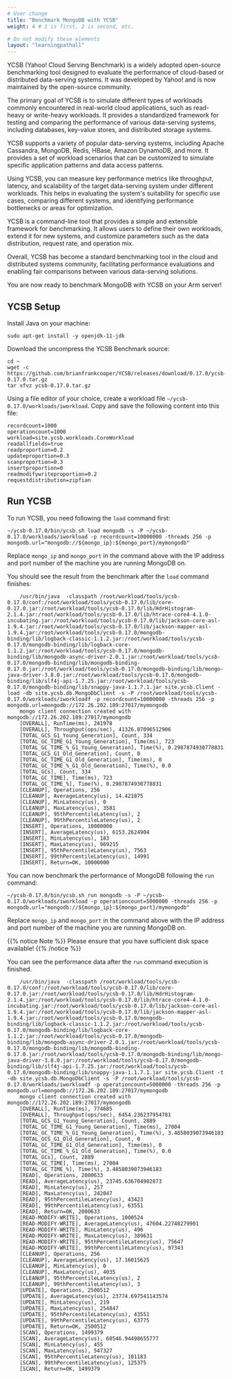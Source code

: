 ```yaml
---
# User change
title: "Benchmark MongoDB with YCSB"
weight: 4 # 1 is first, 2 is second, etc.

# Do not modify these elements
layout: "learningpathall"
---
```


YCSB (Yahoo! Cloud Serving Benchmark) is a widely adopted open-source benchmarking tool designed to evaluate the performance of cloud-based or distributed data-serving systems. It was developed by Yahoo! and is now maintained by the open-source community.

The primary goal of YCSB is to simulate different types of workloads commonly encountered in real-world cloud applications, such as read-heavy or write-heavy workloads. It provides a standardized framework for testing and comparing the performance of various data-serving systems, including databases, key-value stores, and distributed storage systems.

YCSB supports a variety of popular data-serving systems, including Apache Cassandra, MongoDB, Redis, HBase, Amazon DynamoDB, and more. It provides a set of workload scenarios that can be customized to simulate specific application patterns and data access patterns.

Using YCSB, you can measure key performance metrics like throughput, latency, and scalability of the target data-serving system under different workloads. This helps in evaluating the system's suitability for specific use cases, comparing different systems, and identifying performance bottlenecks or areas for optimization.

YCSB is a command-line tool that provides a simple and extensible framework for benchmarking. It allows users to define their own workloads, extend it for new systems, and customize parameters such as the data distribution, request rate, and operation mix.

Overall, YCSB has become a standard benchmarking tool in the cloud and distributed systems community, facilitating performance evaluations and enabling fair comparisons between various data-serving solutions.

You are now ready to benchmark MongoDB with YCSB on your Arm server!

## YCSB Setup
Install Java on your machine:

```console
sudo apt-get install -y openjdk-11-jdk
```
Download the uncompress the YCSB Benchmark source:

```console
cd ~
wget -c https://github.com/brianfrankcooper/YCSB/releases/download/0.17.0/ycsb-0.17.0.tar.gz
tar xfvz ycsb-0.17.0.tar.gz
```

Using a file editor of your choice, create a workload file `~/ycsb-0.17.0/workloads/iworkload`. Copy and save the following content into this file:

```
recordcount=1000
operationcount=1000
workload=site.ycsb.workloads.CoreWorkload
readallfields=true
readproportion=0.2
updateproportion=0.3
scanproportion=0.3
insertproportion=0
readmodifywriteproportion=0.2
requestdistribution=zipfian

```

## Run YCSB 
To run YCSB, you need following the `load` command first: 
```console
~/ycsb-0.17.0/bin/ycsb.sh load mongodb -s -P ~/ycsb-0.17.0/workloads/iworkload -p recordcount=10000000 -threads 256 -p mongodb.url="mongodb://${mongo_ip}:${mongo_port}/mymongodb"
 ```

Replace `mongo_ip` and `mongo_port` in the command above with the IP address and port number of the machine you are running MongoDB on.

You should see the result from the benchmark after the `load` command finishes:
```output
    /usr/bin/java  -classpath /root/workload/tools/ycsb-0.17.0/conf:/root/workload/tools/ycsb-0.17.0/lib/core-0.17.0.jar:/root/workload/tools/ycsb-0.17.0/lib/HdrHistogram-2.1.4.jar:/root/workload/tools/ycsb-0.17.0/lib/htrace-core4-4.1.0-incubating.jar:/root/workload/tools/ycsb-0.17.0/lib/jackson-core-asl-1.9.4.jar:/root/workload/tools/ycsb-0.17.0/lib/jackson-mapper-asl-1.9.4.jar:/root/workload/tools/ycsb-0.17.0/mongodb-binding/lib/logback-classic-1.1.2.jar:/root/workload/tools/ycsb-0.17.0/mongodb-binding/lib/logback-core-1.1.2.jar:/root/workload/tools/ycsb-0.17.0/mongodb-binding/lib/mongodb-async-driver-2.0.1.jar:/root/workload/tools/ycsb-0.17.0/mongodb-binding/lib/mongodb-binding-0.17.0.jar:/root/workload/tools/ycsb-0.17.0/mongodb-binding/lib/mongo-java-driver-3.8.0.jar:/root/workload/tools/ycsb-0.17.0/mongodb-binding/lib/slf4j-api-1.7.25.jar:/root/workload/tools/ycsb-0.17.0/mongodb-binding/lib/snappy-java-1.1.7.1.jar site.ycsb.Client -load -db site.ycsb.db.MongoDbClient -s -P /root/workload/tools/ycsb-0.17.0/workloads/iworkloadf -p recordcount=10000000 -threads 256 -p mongodb.url=mongodb://172.26.202.189:27017/mymongodb
    mongo client connection created with mongodb://172.26.202.189:27017/mymongodb
    [OVERALL], RunTime(ms), 241978
    [OVERALL], Throughput(ops/sec), 41326.07096512906
    [TOTAL_GCS_G1_Young_Generation], Count, 334
    [TOTAL_GC_TIME_G1_Young_Generation], Time(ms), 723
    [TOTAL_GC_TIME_%_G1_Young_Generation], Time(%), 0.2987874930778831
    [TOTAL_GCS_G1_Old_Generation], Count, 0
    [TOTAL_GC_TIME_G1_Old_Generation], Time(ms), 0
    [TOTAL_GC_TIME_%_G1_Old_Generation], Time(%), 0.0
    [TOTAL_GCs], Count, 334
    [TOTAL_GC_TIME], Time(ms), 723
    [TOTAL_GC_TIME_%], Time(%), 0.2987874930778831
    [CLEANUP], Operations, 256
    [CLEANUP], AverageLatency(us), 14.421875
    [CLEANUP], MinLatency(us), 0
    [CLEANUP], MaxLatency(us), 3581
    [CLEANUP], 95thPercentileLatency(us), 2
    [CLEANUP], 99thPercentileLatency(us), 2
    [INSERT], Operations, 10000000
    [INSERT], AverageLatency(us), 6153.2624904
    [INSERT], MinLatency(us), 183
    [INSERT], MaxLatency(us), 969215
    [INSERT], 95thPercentileLatency(us), 7563
    [INSERT], 99thPercentileLatency(us), 14991
    [INSERT], Return=OK, 10000000
 ```

You can now benchmark the performance of MongoDB following the `run` command:
```console
~/ycsb-0.17.0/bin/ycsb.sh run mongodb -s -P ~/ycsb-0.17.0/workloads/iworkload -p operationcount=5000000 -threads 256 -p mongodb.url="mongodb://${mongo_ip}:${mongo_port}/mymongodb"
```
Replace `mongo_ip` and `mongo_port` in the command above with the IP address and port number of the machine you are running MongoDB on.

{{% notice Note %}}
Please ensure that you have sufficient disk space available! 
{{% /notice %}}

You can see the performance data after the `run` command execution is finished.
```output
    /usr/bin/java  -classpath /root/workload/tools/ycsb-0.17.0/conf:/root/workload/tools/ycsb-0.17.0/lib/core-0.17.0.jar:/root/workload/tools/ycsb-0.17.0/lib/HdrHistogram-2.1.4.jar:/root/workload/tools/ycsb-0.17.0/lib/htrace-core4-4.1.0-incubating.jar:/root/workload/tools/ycsb-0.17.0/lib/jackson-core-asl-1.9.4.jar:/root/workload/tools/ycsb-0.17.0/lib/jackson-mapper-asl-1.9.4.jar:/root/workload/tools/ycsb-0.17.0/mongodb-binding/lib/logback-classic-1.1.2.jar:/root/workload/tools/ycsb-0.17.0/mongodb-binding/lib/logback-core-1.1.2.jar:/root/workload/tools/ycsb-0.17.0/mongodb-binding/lib/mongodb-async-driver-2.0.1.jar:/root/workload/tools/ycsb-0.17.0/mongodb-binding/lib/mongodb-binding-0.17.0.jar:/root/workload/tools/ycsb-0.17.0/mongodb-binding/lib/mongo-java-driver-3.8.0.jar:/root/workload/tools/ycsb-0.17.0/mongodb-binding/lib/slf4j-api-1.7.25.jar:/root/workload/tools/ycsb-0.17.0/mongodb-binding/lib/snappy-java-1.1.7.1.jar site.ycsb.Client -t -db site.ycsb.db.MongoDbClient -s -P /root/workload/tools/ycsb-0.17.0/workloads/iworkloadf -p operationcount=5000000 -threads 256 -p mongodb.url=mongodb://172.26.202.189:27017/mymongodb
    mongo client connection created with mongodb://172.26.202.189:27017/mymongodb
    [OVERALL], RunTime(ms), 774685
    [OVERALL], Throughput(ops/sec), 6454.236237954781
    [TOTAL_GCS_G1_Young_Generation], Count, 2889
    [TOTAL_GC_TIME_G1_Young_Generation], Time(ms), 27004
    [TOTAL_GC_TIME_%_G1_Young_Generation], Time(%), 3.4858039073946183
    [TOTAL_GCS_G1_Old_Generation], Count, 0
    [TOTAL_GC_TIME_G1_Old_Generation], Time(ms), 0
    [TOTAL_GC_TIME_%_G1_Old_Generation], Time(%), 0.0
    [TOTAL_GCs], Count, 2889
    [TOTAL_GC_TIME], Time(ms), 27004
    [TOTAL_GC_TIME_%], Time(%), 3.4858039073946183
    [READ], Operations, 2000633
    [READ], AverageLatency(us), 23745.636704982873
    [READ], MinLatency(us), 257
    [READ], MaxLatency(us), 242047
    [READ], 95thPercentileLatency(us), 43423
    [READ], 99thPercentileLatency(us), 63551
    [READ], Return=OK, 2000633
    [READ-MODIFY-WRITE], Operations, 1000524
    [READ-MODIFY-WRITE], AverageLatency(us), 47604.22748279901
    [READ-MODIFY-WRITE], MinLatency(us), 496
    [READ-MODIFY-WRITE], MaxLatency(us), 389631
    [READ-MODIFY-WRITE], 95thPercentileLatency(us), 75647
    [READ-MODIFY-WRITE], 99thPercentileLatency(us), 97343
    [CLEANUP], Operations, 256
    [CLEANUP], AverageLatency(us), 17.16015625
    [CLEANUP], MinLatency(us), 0
    [CLEANUP], MaxLatency(us), 4035
    [CLEANUP], 95thPercentileLatency(us), 2
    [CLEANUP], 99thPercentileLatency(us), 3
    [UPDATE], Operations, 2500512
    [UPDATE], AverageLatency(us), 23774.697541143574
    [UPDATE], MinLatency(us), 219
    [UPDATE], MaxLatency(us), 254847
    [UPDATE], 95thPercentileLatency(us), 43551
    [UPDATE], 99thPercentileLatency(us), 63775
    [UPDATE], Return=OK, 2500512
    [SCAN], Operations, 1499379
    [SCAN], AverageLatency(us), 60546.94498655777
    [SCAN], MinLatency(us), 455
    [SCAN], MaxLatency(us), 547327
    [SCAN], 95thPercentileLatency(us), 101183
    [SCAN], 99thPercentileLatency(us), 125375
    [SCAN], Return=OK, 1499379
```


